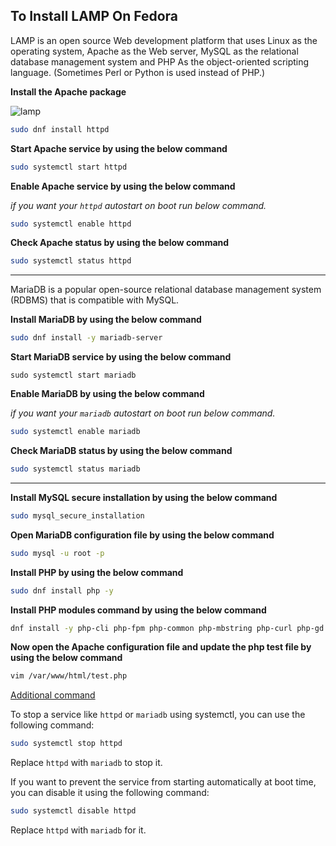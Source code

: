 ## To Install LAMP On Fedora

LAMP is an open source Web development platform that uses Linux as the
operating system, Apache as the Web server, MySQL as the relational
database management system and PHP As the object-oriented scripting
language. (Sometimes Perl or Python is used instead of PHP.)

**Install the Apache package**

![lamp](https://res.cloudinary.com/daewefkrz/image/upload/c_scale,h_277/v1686503549/Blog-Images/Web_Development/jd8stxv3qwleikpl6qgr.webp)

```bash
sudo dnf install httpd
```

**Start Apache service by using the below command**

```bash
sudo systemctl start httpd
```

**Enable Apache service by using the below command**

_if you want your `httpd` autostart on boot run below command._

```bash
sudo systemctl enable httpd
```

**Check Apache status by using the below command**

```bash
sudo systemctl status httpd
```

---

MariaDB is a popular open-source relational database management system (RDBMS) that is compatible with MySQL.

**Install MariaDB by using the below command**

```bash
sudo dnf install -y mariadb-server
```

**Start MariaDB service by using the below command**

```
sudo systemctl start mariadb
```

**Enable MariaDB by using the below command**

_if you want your `mariadb` autostart on boot run below command._

```bash
sudo systemctl enable mariadb
```

**Check MariaDB status by using the below command**

```bash
sudo systemctl status mariadb
```

---

**Install MySQL secure installation by using the below command**

```bash
sudo mysql_secure_installation
```

**Open MariaDB configuration file by using the below command**

```bash
sudo mysql -u root -p
```

**Install PHP by using the below command**

```bash
sudo dnf install php -y
```

**Install PHP modules command by using the below command**

```bash
dnf install -y php-cli php-fpm php-common php-mbstring php-curl php-gd php-mysqlnd php-json php-xml php-intl php-pecl-apcu php-opcache
```

**Now open the Apache configuration file and update the php test file by using the below command**

```bash
vim /var/www/html/test.php
```

<u>Additional command </u>

To stop a service like `httpd` or `mariadb` using systemctl, you can use the following command:

```bash
sudo systemctl stop httpd
```

Replace `httpd` with `mariadb` to stop it.

If you want to prevent the service from starting automatically at boot time, you can disable it using the following command:

```bash
sudo systemctl disable httpd
```

Replace `httpd` with `mariadb` for it.
